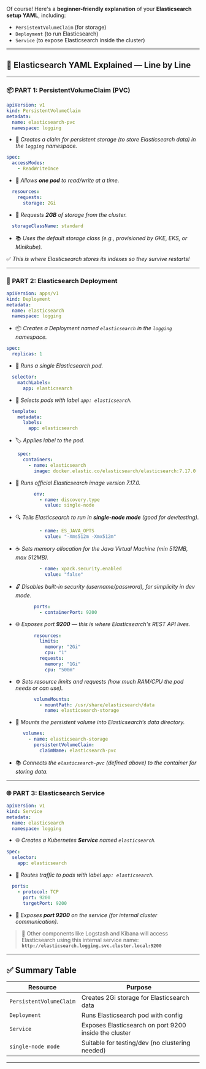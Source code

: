 Of course! Here's a **beginner-friendly explanation** of your **Elasticsearch setup YAML**, including:

* `PersistentVolumeClaim` (for storage)
* `Deployment` (to run Elasticsearch)
* `Service` (to expose Elasticsearch inside the cluster)

---

## 📄 Elasticsearch YAML Explained — Line by Line

---

### 📦 PART 1: PersistentVolumeClaim (PVC)

```yaml
apiVersion: v1
kind: PersistentVolumeClaim
metadata:
  name: elasticsearch-pvc
  namespace: logging
```

* 📌 *Creates a claim for persistent storage (to store Elasticsearch data) in the `logging` namespace.*

```yaml
spec:
  accessModes:
    - ReadWriteOnce
```

* 📝 *Allows **one pod** to read/write at a time.*

```yaml
  resources:
    requests:
      storage: 2Gi
```

* 💽 *Requests **2GB** of storage from the cluster.*

```yaml
  storageClassName: standard
```

* 📚 *Uses the default storage class (e.g., provisioned by GKE, EKS, or Minikube).*

✅ *This is where Elasticsearch stores its indexes so they survive restarts!*

---

### 🚀 PART 2: Elasticsearch Deployment

```yaml
apiVersion: apps/v1
kind: Deployment
metadata:
  name: elasticsearch
  namespace: logging
```

* 📦 *Creates a Deployment named `elasticsearch` in the `logging` namespace.*

```yaml
spec:
  replicas: 1
```

* 🔁 *Runs a single Elasticsearch pod.*

```yaml
  selector:
    matchLabels:
      app: elasticsearch
```

* 🎯 *Selects pods with label `app: elasticsearch`.*

```yaml
  template:
    metadata:
      labels:
        app: elasticsearch
```

* 🏷 *Applies label to the pod.*

```yaml
    spec:
      containers:
        - name: elasticsearch
          image: docker.elastic.co/elasticsearch/elasticsearch:7.17.0
```

* 🐳 *Runs official Elasticsearch image version 7.17.0.*

```yaml
          env:
            - name: discovery.type
              value: single-node
```

* 🔍 *Tells Elasticsearch to run in **single-node mode** (good for dev/testing).*

```yaml
            - name: ES_JAVA_OPTS
              value: "-Xms512m -Xmx512m"
```

* ☕ *Sets memory allocation for the Java Virtual Machine (min 512MB, max 512MB).*

```yaml
            - name: xpack.security.enabled
              value: "false"
```

* 🔓 *Disables built-in security (username/password), for simplicity in dev mode.*

```yaml
          ports:
            - containerPort: 9200
```

* 🌐 *Exposes port **9200** — this is where Elasticsearch's REST API lives.*

```yaml
          resources:
            limits:
              memory: "2Gi"
              cpu: "1"
            requests:
              memory: "1Gi"
              cpu: "500m"
```

* ⚙️ *Sets resource limits and requests (how much RAM/CPU the pod needs or can use).*

```yaml
          volumeMounts:
            - mountPath: /usr/share/elasticsearch/data
              name: elasticsearch-storage
```

* 💾 *Mounts the persistent volume into Elasticsearch’s data directory.*

```yaml
      volumes:
        - name: elasticsearch-storage
          persistentVolumeClaim:
            claimName: elasticsearch-pvc
```

* 📚 *Connects the `elasticsearch-pvc` (defined above) to the container for storing data.*

---

### 🌐 PART 3: Elasticsearch Service

```yaml
apiVersion: v1
kind: Service
metadata:
  name: elasticsearch
  namespace: logging
```

* 🌐 *Creates a Kubernetes **Service** named `elasticsearch`.*

```yaml
spec:
  selector:
    app: elasticsearch
```

* 🎯 *Routes traffic to pods with label `app: elasticsearch`.*

```yaml
  ports:
    - protocol: TCP
      port: 9200
      targetPort: 9200
```

* 🔁 *Exposes **port 9200** on the service (for internal cluster communication).*

> 📌 Other components like Logstash and Kibana will access Elasticsearch using this internal service name:
> **`http://elasticsearch.logging.svc.cluster.local:9200`**

---

## ✅ Summary Table

| Resource                | Purpose                                               |
| ----------------------- | ----------------------------------------------------- |
| `PersistentVolumeClaim` | Creates 2Gi storage for Elasticsearch data            |
| `Deployment`            | Runs Elasticsearch pod with config                    |
| `Service`               | Exposes Elasticsearch on port 9200 inside the cluster |
| `single-node mode`      | Suitable for testing/dev (no clustering needed)       |

---
